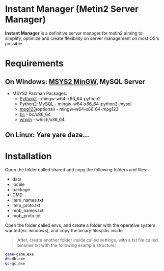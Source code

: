# Instant Manager (Metin2 Server Manager)
**Instant Manager** is a definitive server manager for metin2 aiming to simplify, optimize and create flexibility on server management on most OS's possible.

# Requirements
 ## On Windows: [MSYS2 MinGW](https://www.msys2.org/), MySQL Server
 - MSYS2 Pacman Packages: 
   * [Python2](https://packages.msys2.org/package/mingw-w64-x86_64-python2?repo=mingw64) - mingw-w64-x86_64-python2
   * [Python2-MySQL](https://packages.msys2.org/package/mingw-w64-x86_64-python2-mysql?repo=mingw64) - mingw-w64-x86_64-python2-mysql
   * [mpg123](https://packages.msys2.org/package/mingw-w64-x86_64-mpg123?repo=mingw64)(optional) - mingw-w64-x86_64-mpg123
   * [bc](https://packages.msys2.org/package/bc?repo=msys&variant=x86_64) - bc/x86_64
   * [which](https://packages.msys2.org/package/which?repo=msys&variant=x86_64) - which/x86_64
 ## On Linux: Yare yare daze...
 
 # Installation
 Open the folder called shared and copy the following folders and files:
 - data
 - locale
 - package
 - CMD
 - item_names.txt
 - item_proto.txt
 - mob_names.txt
 - mob_proto.txt
 
 Open the folder called envs, and create a folder with the operative system wanted(ex: windows), and copy the binary files/libs inside.
 > After, create another folder inside called settings, with a txt file called binaries.txt with the following example structure:

```sh
game=game.exe
db=db.exe
qc=qc.exe
```
